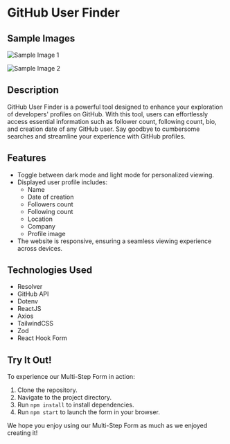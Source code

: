 # GitHub User Finder

## Sample Images
![Sample Image 1](https://github.com/CocoShesh/Github-User-Finder/assets/110368170/3b946476-4830-4301-b0b7-1e4404e933db)



![Sample Image 2](https://github.com/CocoShesh/Github-User-Finder/assets/110368170/2eef54a9-23e0-454f-bc42-4d0926d251cc)

## Description
GitHub User Finder is a powerful tool designed to enhance your exploration of developers' profiles on GitHub. With this tool, users can effortlessly access essential information such as follower count, following count, bio, and creation date of any GitHub user. Say goodbye to cumbersome searches and streamline your experience with GitHub profiles.

## Features
- Toggle between dark mode and light mode for personalized viewing.
- Displayed user profile includes:
  - Name
  - Date of creation
  - Followers count
  - Following count
  - Location
  - Company
  - Profile image
- The website is responsive, ensuring a seamless viewing experience across devices.

## Technologies Used
- Resolver
- GitHub API
- Dotenv
- ReactJS
- Axios
- TailwindCSS
- Zod
- React Hook Form

## Try It Out!

To experience our Multi-Step Form in action:

1. Clone the repository.
2. Navigate to the project directory.
3. Run `npm install` to install dependencies.
4. Run `npm start` to launch the form in your browser.

We hope you enjoy using our Multi-Step Form as much as we enjoyed creating it!
